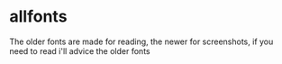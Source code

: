 # allfonts
The older fonts are made for reading, the newer for screenshots, if you need to read i'll advice the older fonts
